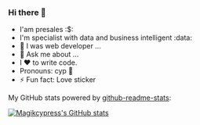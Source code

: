 ### Hi there 👋

<!--
**magikcypress/magikcypress** is a ✨ _special_ ✨ repository because its `README.md` (this file) appears on your GitHub profile.

Here are some ideas to get you started:

-->


- I'am presales :$:
- I'm specialist with data and business intelligent :data:
- 🤔 I was web developer ...
- 💬 Ask me about ...
- I ❤️ to write code.
- Pronouns: cyp :ghost:
- ⚡ Fun fact: Love sticker

My GitHub stats powered by [github-readme-stats](https://github.com/anuraghazra/github-readme-stats):

[![Magikcypress's GitHub stats](https://github-readme-stats.vercel.app/api/top-langs/?username=anuraghazra&hide_progress=true)](https://github.com/magikcypress/)
